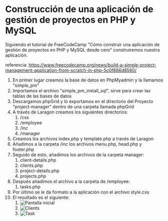 # Construcción de una aplicación de gestión de proyectos en PHP y MySQL

Siguiendo el tutorial de FreeCodeCamp "Cómo construir una aplicación de gestión de proyectos en PHP y MySQL desde cero" construiremos nuestra aplicación.

referencia: https://www.freecodecamp.org/news/build-a-simple-project-management-application-from-scratch-in-php-5c0f886d8560/ 

1. En primer lugar creamos la base de datos en PhpMyadmin y la llamamos "simple_pm"
2. Importamos el archivo "simple_pm_install_sql", sirve para crear las tablas de las bases de datos
3. Descargamos phpGrid y lo exportamos en el directorio del Proyecto "project-manager" dentro de una carpeta llamada phpGrid
4. A través de Laragon creamos los siguientes directorios: 
   1. /css
   2. /employee
   3. /inc
   4. /manager
5. Creamos los archivos index.php y template.php a través de Laragon
6. Añadimos a la carpeta /inc  los archivos menu.php, head.php y footer.php
7. Seguido de esto, añadimos los archivos de la carpeta manager:
   1. client-details.php
   2. clients.php
   3. project-details.php
   4. projects.php
8. Después añadimos el archivo a la carpeta de /employee:
   1. tasks.php
9. Por último se le da formato a la aplicación con el archivo style.css
10. El resultado es el siguiente:
    1.  ![Pantalla inicial](https://i.ibb.co/G9DTkHS/Fire-Shot-Capture-006-My-Simple-Project-Management-php-Grid-project-manager-test.png)
    2.  ![Clients](https://i.ibb.co/k0PCH2Y/Fire-Shot-Capture-003-My-Custom-Project-Management-Application-project-manager-test.png)
    3.  ![Task](https://i.ibb.co/WsW9Bdr/Fire-Shot-Capture-004-My-Custom-Project-Management-Application-project-manager-test.png)
